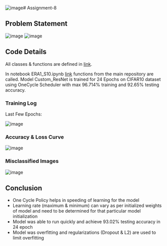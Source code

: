 ![image](https://github.com/MPGarg/ERA1_Session10/assets/120099863/92c29afa-da25-432f-ac42-b22806384614)# Assignment-8

## Problem Statement

![image](https://github.com/MPGarg/ERA1_Session10/assets/120099863/4b3b95cd-02f1-42aa-891f-c60a7564cbcb)
![image](https://github.com/MPGarg/ERA1_Session10/assets/120099863/fd101912-faff-40dc-baac-554e8c6bd12b)

## Code Details

All classes & functions are defined in [link](https://github.com/MPGarg/ERA1_main_repo). 

In notebook ERA1_S10.ipynb [link](ERA1_S10.ipynb) functions from the main repository are called. Model Custom_ResNet is trained for 24 Epochs on CIFAR10 dataset using OneCycle Scheduler with max 96.714% training and 92.65% testing accuracy.

### Training Log

Last Few Epochs:

![image](https://github.com/MPGarg/ERA1_Session10/assets/120099863/1d8273bf-5812-4d69-ab88-96dffee175ed)

### Accuracy & Loss Curve

![image](https://github.com/MPGarg/ERA1_Session10/assets/120099863/8c9e1ec1-0703-4374-9c3a-151c7c060b78)

### Misclassified Images

![image](https://github.com/MPGarg/ERA1_Session10/assets/120099863/9e3aad81-85b3-422e-b4ff-1e749aa8f1f2)

## Conclusion

* One Cycle Policy helps in speeding of learning for the model
* Learning rate (maximum & minimum) can vary as per initialized weights of model and need to be determined for that particular model initialization
* Model was able to run quickly and achieve 93.02% testing accuracy in 24 epoch
* Model was overfitting and regularizations (Dropout & L2) are used to limit overfitting

